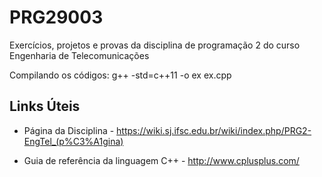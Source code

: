 # PRG29003
Exercícios, projetos e provas da disciplina de programação 2 do curso Engenharia de Telecomunicações

Compilando os códigos: g++ -std=c++11 -o ex ex.cpp


## Links Úteis

- Página da Disciplina -
https://wiki.sj.ifsc.edu.br/wiki/index.php/PRG2-EngTel_(p%C3%A1gina)

- Guia de referência da linguagem C++ - http://www.cplusplus.com/
